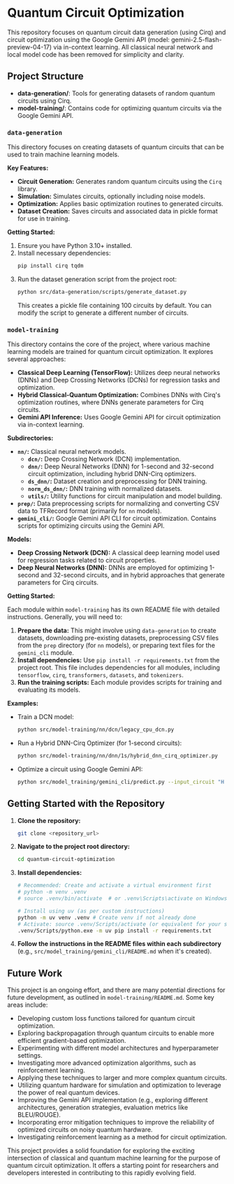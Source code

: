# Quantum Circuit Optimization

This repository focuses on quantum circuit data generation (using Cirq) and circuit optimization using the Google Gemini API (model: gemini-2.5-flash-preview-04-17) via in-context learning. All classical neural network and local model code has been removed for simplicity and clarity.

## Project Structure

- **data-generation/**: Tools for generating datasets of random quantum circuits using Cirq.
- **model-training/**: Contains code for optimizing quantum circuits via the Google Gemini API.

### `data-generation`

This directory focuses on creating datasets of quantum circuits that can be used to train machine learning models.

**Key Features:**

*   **Circuit Generation:** Generates random quantum circuits using the `Cirq` library.
*   **Simulation:** Simulates circuits, optionally including noise models.
*   **Optimization:** Applies basic optimization routines to generated circuits.
*   **Dataset Creation:** Saves circuits and associated data in pickle format for use in training.

**Getting Started:**

1. Ensure you have Python 3.10+ installed.
2. Install necessary dependencies:
    ```bash
    pip install cirq tqdm
    ```
3. Run the dataset generation script from the project root:
    ```bash
    python src/data-generation/scripts/generate_dataset.py
    ```
    This creates a pickle file containing 100 circuits by default. You can modify the script to generate a different number of circuits.

### `model-training`

This directory contains the core of the project, where various machine learning models are trained for quantum circuit optimization. It explores several approaches:

*   **Classical Deep Learning (TensorFlow):** Utilizes deep neural networks (DNNs) and Deep Crossing Networks (DCNs) for regression tasks and optimization.
*   **Hybrid Classical-Quantum Optimization:** Combines DNNs with Cirq's optimization routines, where DNNs generate parameters for Cirq circuits.
*   **Gemini API Inference:** Uses Google Gemini API for circuit optimization via in-context learning.

**Subdirectories:**

*   **`nn/`:** Classical neural network models.
    *   **`dcn/`:** Deep Crossing Network (DCN) implementation.
    *   **`dnn/`:** Deep Neural Networks (DNN) for 1-second and 32-second circuit optimization, including hybrid DNN-Cirq optimizers.
    *   **`ds_dnn/`:** Dataset creation and preprocessing for DNN training.
    *   **`norm_ds_dnn/`:** DNN training with normalized datasets.
    *   **`utils/`:** Utility functions for circuit manipulation and model building.
*   **`prep/`:** Data preprocessing scripts for normalizing and converting CSV data to TFRecord format (primarily for `nn` models).
*   **`gemini_cli/`:** Google Gemini API CLI for circuit optimization. Contains scripts for optimizing circuits using the Gemini API.

**Models:**

*   **Deep Crossing Network (DCN):** A classical deep learning model used for regression tasks related to circuit properties.
*   **Deep Neural Networks (DNN):** DNNs are employed for optimizing 1-second and 32-second circuits, and in hybrid approaches that generate parameters for Cirq circuits.

**Getting Started:**

Each module within `model-training` has its own README file with detailed instructions. Generally, you will need to:

1. **Prepare the data:** This might involve using `data-generation` to create datasets, downloading pre-existing datasets, preprocessing CSV files from the `prep` directory (for `nn` models), or preparing text files for the `gemini_cli` module.
2. **Install dependencies:** Use `pip install -r requirements.txt` from the project root. This file includes dependencies for all modules, including `tensorflow`, `cirq`, `transformers`, `datasets`, and `tokenizers`.
3. **Run the training scripts:** Each module provides scripts for training and evaluating its models.

**Examples:**

*   Train a DCN model:
    ```bash
    python src/model-training/nn/dcn/legacy_cpu_dcn.py
    ```
*   Run a Hybrid DNN-Cirq Optimizer (for 1-second circuits):
    ```bash
    python src/model-training/nn/dnn/1s/hybrid_dnn_cirq_optimizer.py
    ```
*   Optimize a circuit using Google Gemini API:
    ```bash
    python src/model_training/gemini_cli/predict.py --input_circuit "H 0; CNOT 0 1; H 0"
    ```

## Getting Started with the Repository

1. **Clone the repository:**
    ```bash
    git clone <repository_url>
    ```
2. **Navigate to the project root directory:**
    ```bash
    cd quantum-circuit-optimization
    ```
3. **Install dependencies:**
    ```bash
    # Recommended: Create and activate a virtual environment first
    # python -m venv .venv
    # source .venv/bin/activate  # or .venv\Scripts\activate on Windows

    # Install using uv (as per custom instructions)
    python -m uv venv .venv # Create venv if not already done
    # Activate: source .venv/Scripts/activate (or equivalent for your shell)
    .venv/Scripts/python.exe -m uv pip install -r requirements.txt
    ```
4. **Follow the instructions in the README files within each subdirectory** (e.g., `src/model_training/gemini_cli/README.md` when it's created).

## Future Work

This project is an ongoing effort, and there are many potential directions for future development, as outlined in `model-training/README.md`. Some key areas include:

*   Developing custom loss functions tailored for quantum circuit optimization.
*   Exploring backpropagation through quantum circuits to enable more efficient gradient-based optimization.
*   Experimenting with different model architectures and hyperparameter settings.
*   Investigating more advanced optimization algorithms, such as reinforcement learning.
*   Applying these techniques to larger and more complex quantum circuits.
*   Utilizing quantum hardware for simulation and optimization to leverage the power of real quantum devices.
*   Improving the Gemini API implementation (e.g., exploring different architectures, generation strategies, evaluation metrics like BLEU/ROUGE).
*   Incorporating error mitigation techniques to improve the reliability of optimized circuits on noisy quantum hardware.
*   Investigating reinforcement learning as a method for circuit optimization.

This project provides a solid foundation for exploring the exciting intersection of classical and quantum machine learning for the purpose of quantum circuit optimization. It offers a starting point for researchers and developers interested in contributing to this rapidly evolving field.
